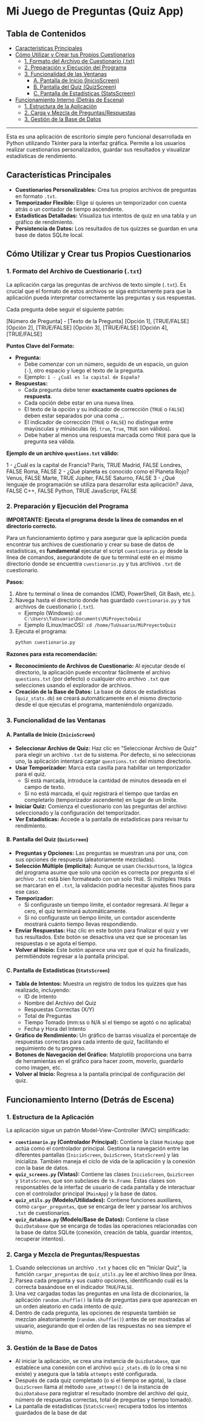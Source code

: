 # Mi Juego de Preguntas (Quiz App)

## Tabla de Contenidos
* [Características Principales](#características-principales)
* [Cómo Utilizar y Crear tus Propios Cuestionarios](#cómo-utilizar-y-crear-tus-propios-cuestionarios)
    * [1. Formato del Archivo de Cuestionario (.txt)](#1-formato-del-archivo-de-cuestionario-txt)
    * [2. Preparación y Ejecución del Programa](#2-preparación-y-ejecución-del-programa)
    * [3. Funcionalidad de las Ventanas](#3-funcionalidad-de-las-ventanas)
        * [A. Pantalla de Inicio (InicioScreen)](#a-pantalla-de-inicio-inicioscreen)
        * [B. Pantalla del Quiz (QuizScreen)](#b-pantalla-del-quiz-quizscreen)
        * [C. Pantalla de Estadísticas (StatsScreen)](#c-pantalla-de-estadísticas-statsscreen)
* [Funcionamiento Interno (Detrás de Escena)](#funcionamiento-interno-detrás-de-escena)
    * [1. Estructura de la Aplicación](#1-estructura-de-la-aplicación)
    * [2. Carga y Mezcla de Preguntas/Respuestas](#2-carga-y-mezcla-de-preguntasrespuestas)
    * [3. Gestión de la Base de Datos](#3-gestión-de-la-base-de-datos)

---

Esta es una aplicación de escritorio simple pero funcional desarrollada en Python utilizando Tkinter para la interfaz gráfica. Permite a los usuarios realizar cuestionarios personalizados, guardar sus resultados y visualizar estadísticas de rendimiento.

## Características Principales

* **Cuestionarios Personalizables:** Crea tus propios archivos de preguntas en formato `.txt`.
* **Temporizador Flexible:** Elige si quieres un temporizador con cuenta atrás o un contador de tiempo ascendente.
* **Estadísticas Detalladas:** Visualiza tus intentos de quiz en una tabla y un gráfico de rendimiento.
* **Persistencia de Datos:** Los resultados de tus quizzes se guardan en una base de datos SQLite local.

## Cómo Utilizar y Crear tus Propios Cuestionarios

### 1. Formato del Archivo de Cuestionario (`.txt`)

La aplicación carga las preguntas de archivos de texto simple (`.txt`). Es crucial que el formato de estos archivos se siga estrictamente para que la aplicación pueda interpretar correctamente las preguntas y sus respuestas.

Cada pregunta debe seguir el siguiente patrón:

[Número de Pregunta] - [Texto de la Pregunta]
[Opción 1], [TRUE/FALSE]
[Opción 2], [TRUE/FALSE]
[Opción 3], [TRUE/FALSE]
[Opción 4], [TRUE/FALSE]


**Puntos Clave del Formato:**

* **Pregunta:**
    * Debe comenzar con un número, seguido de un espacio, un guion (`-`), otro espacio y luego el texto de la pregunta.
    * Ejemplo: `1 - ¿Cuál es la capital de España?`
* **Respuestas:**
    * Cada pregunta debe tener **exactamente cuatro opciones de respuesta**.
    * Cada opción debe estar en una nueva línea.
    * El texto de la opción y su indicador de corrección (`TRUE` o `FALSE`) deben estar separados por una coma `,`.
    * El indicador de corrección (`TRUE` o `FALSE`) no distingue entre mayúsculas y minúsculas (ej. `true`, `True`, `TRUE` son válidos).
    * Debe haber al menos una respuesta marcada como `TRUE` para que la pregunta sea válida.

**Ejemplo de un archivo `questions.txt` válido:**

1 - ¿Cuál es la capital de Francia?
París, TRUE
Madrid, FALSE
Londres, FALSE
Roma, FALSE
2 - ¿Qué planeta es conocido como el Planeta Rojo?
Venus, FALSE
Marte, TRUE
Júpiter, FALSE
Saturno, FALSE
3 - ¿Qué lenguaje de programación se utiliza para desarrollar esta aplicación?
Java, FALSE
C++, FALSE
Python, TRUE
JavaScript, FALSE


### 2. Preparación y Ejecución del Programa

**IMPORTANTE: Ejecuta el programa desde la línea de comandos en el directorio correcto.**

Para un funcionamiento óptimo y para asegurar que la aplicación pueda encontrar tus archivos de cuestionario y crear su base de datos de estadísticas, es **fundamental** ejecutar el script `cuestionario.py` desde la línea de comandos, asegurándote de que tu terminal esté en el mismo directorio donde se encuentra `cuestionario.py` y tus archivos `.txt` de cuestionario.

**Pasos:**

1.  Abre tu terminal o línea de comandos (CMD, PowerShell, Git Bash, etc.).
2.  Navega hasta el directorio donde has guardado `cuestionario.py` y tus archivos de cuestionario (`.txt`).
    * Ejemplo (Windows): `cd C:\Users\TuUsuario\Documents\MiProyectoQuiz`
    * Ejemplo (Linux/macOS): `cd /home/TuUsuario/MiProyectoQuiz`
3.  Ejecuta el programa:
    ```bash
    python cuestionario.py
    ```

**Razones para esta recomendación:**

* **Reconocimiento de Archivos de Cuestionario:** Al ejecutar desde el directorio, la aplicación puede encontrar fácilmente el archivo `questions.txt` (por defecto) o cualquier otro archivo `.txt` que selecciones usando el explorador de archivos.
* **Creación de la Base de Datos:** La base de datos de estadísticas (`quiz_stats.db`) se creará automáticamente en el mismo directorio desde el que ejecutas el programa, manteniéndolo organizado.

### 3. Funcionalidad de las Ventanas

#### A. Pantalla de Inicio (`InicioScreen`)

* **Seleccionar Archivo de Quiz:** Haz clic en "Seleccionar Archivo de Quiz" para elegir un archivo `.txt` de tu sistema. Por defecto, si no seleccionas uno, la aplicación intentará cargar `questions.txt` del mismo directorio.
* **Usar Temporizador:** Marca esta casilla para habilitar un temporizador para el quiz.
    * Si está marcada, introduce la cantidad de minutos deseada en el campo de texto.
    * Si no está marcada, el quiz registrará el tiempo que tardas en completarlo (temporizador ascendente) en lugar de un límite.
* **Iniciar Quiz:** Comienza el cuestionario con las preguntas del archivo seleccionado y la configuración del temporizador.
* **Ver Estadísticas:** Accede a la pantalla de estadísticas para revisar tu rendimiento.

#### B. Pantalla del Quiz (`QuizScreen`)

* **Preguntas y Opciones:** Las preguntas se muestran una por una, con sus opciones de respuesta (aleatoriamente mezcladas).
* **Selección Múltiple (implícita):** Aunque se usan `Checkbutton`s, la lógica del programa asume que solo una opción es correcta por pregunta si el archivo `.txt` está bien formateado con un solo `TRUE`. Si múltiples `TRUE`s se marcaran en el `.txt`, la validación podría necesitar ajustes finos para ese caso.
* **Temporizador:**
    * Si configuraste un tiempo límite, el contador regresará. Al llegar a cero, el quiz terminará automáticamente.
    * Si no configuraste un tiempo límite, un contador ascendente mostrará cuánto tiempo llevas respondiendo.
* **Enviar Respuestas:** Haz clic en este botón para finalizar el quiz y ver tus resultados. Este botón se desactiva una vez que se procesan las respuestas o se agota el tiempo.
* **Volver al Inicio:** Este botón aparece una vez que el quiz ha finalizado, permitiéndote regresar a la pantalla principal.

#### C. Pantalla de Estadísticas (`StatsScreen`)

* **Tabla de Intentos:** Muestra un registro de todos los quizzes que has realizado, incluyendo:
    * ID de Intento
    * Nombre del Archivo del Quiz
    * Respuestas Correctas (X/Y)
    * Total de Preguntas
    * Tiempo Tomado (mm:ss o N/A si el tiempo se agotó o no aplicaba)
    * Fecha y Hora del Intento
* **Gráfico de Rendimiento:** Un gráfico de barras visualiza el porcentaje de respuestas correctas para cada intento de quiz, facilitando el seguimiento de tu progreso.
* **Botones de Navegación del Gráfico:** Matplotlib proporciona una barra de herramientas en el gráfico para hacer zoom, moverlo, guardarlo como imagen, etc.
* **Volver al Inicio:** Regresa a la pantalla principal de configuración del quiz.

## Funcionamiento Interno (Detrás de Escena)

### 1. Estructura de la Aplicación

La aplicación sigue un patrón Model-View-Controller (MVC) simplificado:

* **`cuestionario.py` (Controlador Principal):** Contiene la clase `MainApp` que actúa como el controlador principal. Gestiona la navegación entre las diferentes pantallas (`InicioScreen`, `QuizScreen`, `StatsScreen`) y las inicializa. También maneja el ciclo de vida de la aplicación y la conexión con la base de datos.
* **`quiz_screens.py` (Vistas):** Contiene las clases `InicioScreen`, `QuizScreen` y `StatsScreen`, que son subclases de `tk.Frame`. Estas clases son responsables de la interfaz de usuario de cada pantalla y de interactuar con el controlador principal (`MainApp`) y la base de datos.
* **`quiz_utils.py` (Modelo/Utilidades):** Contiene funciones auxiliares, como `cargar_preguntas`, que se encarga de leer y parsear los archivos `.txt` de cuestionarios.
* **`quiz_database.py` (Modelo/Base de Datos):** Contiene la clase `QuizDatabase` que se encarga de todas las operaciones relacionadas con la base de datos SQLite (conexión, creación de tabla, guardar intentos, recuperar intentos).

### 2. Carga y Mezcla de Preguntas/Respuestas

1.  Cuando seleccionas un archivo `.txt` y haces clic en "Iniciar Quiz", la función `cargar_preguntas` de `quiz_utils.py` lee el archivo línea por línea.
2.  Parsea cada pregunta y sus cuatro opciones, identificando cuál es la correcta basándose en el indicador `TRUE`/`FALSE`.
3.  Una vez cargadas todas las preguntas en una lista de diccionarios, la aplicación `random.shuffle()` la lista de preguntas para que aparezcan en un orden aleatorio en cada intento de quiz.
4.  Dentro de cada pregunta, las opciones de respuesta también se mezclan aleatoriamente (`random.shuffle()`) antes de ser mostradas al usuario, asegurando que el orden de las respuestas no sea siempre el mismo.

### 3. Gestión de la Base de Datos

* Al iniciar la aplicación, se crea una instancia de `QuizDatabase`, que establece una conexión con el archivo `quiz_stats.db` (o lo crea si no existe) y asegura que la tabla `attempts` esté configurada.
* Después de cada quiz completado (o si el tiempo se agota), la clase `QuizScreen` llama al método `save_attempt()` de la instancia de `QuizDatabase` para registrar el resultado (nombre del archivo del quiz, número de respuestas correctas, total de preguntas y tiempo tomado).
* La pantalla de estadísticas (`StatsScreen`) recupera todos los intentos guardados de la base de dat